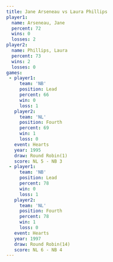 ```yaml
---
title: Jane Arseneau vs Laura Phillips
player1:               
  name: Arseneau, Jane 
  percent: 72          
  wins: 0              
  losses: 2            
player2:               
  name: Phillips, Laura
  percent: 73          
  wins: 2              
  losses: 0            
games:
 - player1:        
     team: 'NB'    
     position: Lead
     percent: 66   
     win: 0        
     loss: 1       
   player2:          
     team: 'NL'      
     position: Fourth
     percent: 69     
     win: 1          
     loss: 0         
   event: Hearts       
   year: 1995          
   draw: Round Robin(1)
   score: NL 5 - NB 3  
 - player1:        
     team: 'NB'    
     position: Lead
     percent: 78   
     win: 0        
     loss: 1       
   player2:          
     team: 'NL'      
     position: Fourth
     percent: 78     
     win: 1          
     loss: 0         
   event: Hearts        
   year: 1997           
   draw: Round Robin(14)
   score: NL 6 - NB 4   
---
```

